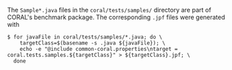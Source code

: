 The `Sample*.java` files in the `coral/tests/samples/` directory are
part of CORAL's benchmark package.  The corresponding `.jpf` files
were generated with

~~~~
$ for javaFile in coral/tests/samples/*.java; do \
    targetClass=$(basename -s .java ${javaFile}); \
	echo -e "@include common-coral.properties\ntarget = coral.tests.samples.${targetClass}" > ${targetClass}.jpf; \
  done
~~~~
